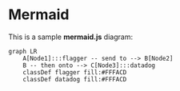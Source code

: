 # Mermaid

This is a sample **mermaid.js** diagram:

```mermaid
graph LR
    A[Node1]:::flagger -- send to --> B[Node2]
    B -- then onto --> C[Node3]:::datadog
    classDef flagger fill:#FFFACD
    classDef datadog fill:#FFFACD
```
